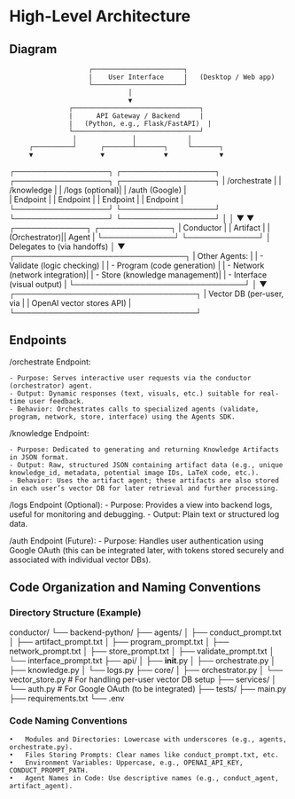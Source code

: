 # High-Level Architecture

## Diagram


                        ┌───────────────────────┐
                        |    User Interface     |   (Desktop / Web app)
                        └───────────────────────┘
                                  │
                                  ▼
                   ┌────────────────────────────────┐
                   |      API Gateway / Backend     |
                   |   (Python, e.g., Flask/FastAPI)  |
                   └────────────────────────────────┘
                    │              │             │
         ┌──────────┘      ┌───────┴───────┐     └───────┐
         ▼                 ▼               ▼             ▼
┌─────────────────┐  ┌─────────────────┐ ┌─────────────────┐  ┌─────────────────┐
| /orchestrate    |  | /knowledge      | | /logs (optional)|  | /auth (Google)  |  
| Endpoint        |  | Endpoint        | | Endpoint        |  | Endpoint        |  
└─────────────────┘  └─────────────────┘ └─────────────────┘  └─────────────────┘
         │                  │
         ▼                  ▼
   ┌─────────────┐  ┌─────────────┐
   | Conductor   |  | Artifact    |
   | (Orchestrator)|| Agent       |
   └─────────────┘  └─────────────┘
         │      Delegates to (via handoffs)
         │
         ▼
  ┌───────────────────────────────┐
  | Other Agents:                 |
  | - Validate (logic checking)   |
  | - Program (code generation)   |
  | - Network (network integration)|
  | - Store (knowledge management)|
  | - Interface (visual output)   |
  └───────────────────────────────┘
         │
         ▼
┌─────────────────────────────────┐
| Vector DB (per-user, via        |
| OpenAI vector stores API)       |
└─────────────────────────────────┘


## Endpoints

/orchestrate Endpoint:

    - Purpose: Serves interactive user requests via the conductor (orchestrator) agent.
    - Output: Dynamic responses (text, visuals, etc.) suitable for real-time user feedback.
    - Behavior: Orchestrates calls to specialized agents (validate, program, network, store, interface) using the Agents SDK.
	
/knowledge Endpoint:

    - Purpose: Dedicated to generating and returning Knowledge Artifacts in JSON format.
    - Output: Raw, structured JSON containing artifact data (e.g., unique knowledge_id, metadata, potential image IDs, LaTeX code, etc.).
    - Behavior: Uses the artifact agent; these artifacts are also stored in each user’s vector DB for later retrieval and further processing.
	
/logs Endpoint (Optional):
    - Purpose: Provides a view into backend logs, useful for monitoring and debugging.
    - Output: Plain text or structured log data.
	
/auth Endpoint (Future):
    - Purpose: Handles user authentication using Google OAuth (this can be integrated later, with tokens stored securely and associated with individual vector DBs).

## Code Organization and Naming Conventions

### Directory Structure (Example)

conductor/
└── backend-python/
    ├── agents/
    │   ├── conduct_prompt.txt
    │   ├── artifact_prompt.txt
    │   ├── program_prompt.txt
    │   ├── network_prompt.txt
    │   ├── store_prompt.txt
    │   ├── validate_prompt.txt
    │   └── interface_prompt.txt
    ├── api/
    │   ├── __init__.py
    │   ├── orchestrate.py
    │   ├── knowledge.py
    │   └── logs.py
    ├── core/
    │   ├── orchestrator.py
    │   └── vector_store.py      # For handling per-user vector DB setup
    ├── services/
    │   └── auth.py              # For Google OAuth (to be integrated)
    ├── tests/
    ├── main.py
    ├── requirements.txt
    └── .env

### Code Naming Conventions
	•	Modules and Directories: Lowercase with underscores (e.g., agents, orchestrate.py).
	•	Files Storing Prompts: Clear names like conduct_prompt.txt, etc.
	•	Environment Variables: Uppercase, e.g., OPENAI_API_KEY, CONDUCT_PROMPT_PATH.
	•	Agent Names in Code: Use descriptive names (e.g., conduct_agent, artifact_agent).

